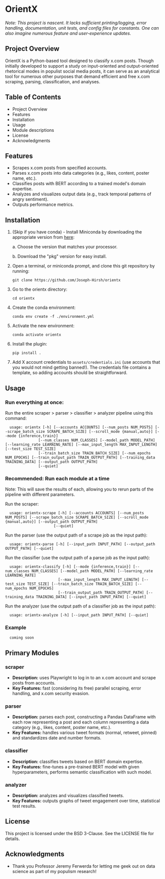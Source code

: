 # OrientX

*Note: This project is nascent. It lacks sufficient printing/logging, error handling, documentation, unit tests, and config files for constants. One can also imagine numerous feature and user-experience updates.*

## Project Overview
OrientX is a Python-based tool designed to classify x.com posts. Though initially developed to support a study on input-oriented and output-oriented rhetorical modes in populist social media posts, it can serve as an analytical tool for numerous other purposes that demand efficient and free x.com scraping, parsing, classification, and analyses.

## Table of Contents
- Project Overview
- Features
- Installation
- Usage
- Module descriptions
- License
- Acknowledgments

## Features
- Scrapes x.com posts from specified accounts.
- Parses x.com posts into data categories (e.g., likes, content, poster name, etc.).
- Classifies posts with BERT according to a trained model's domain expertise.
- Analyzes and visualizes output data (e.g., track temporal patterns of angry sentiment).
- Outputs performance metrics.

## Installation



1. (Skip if you have conda) - Install Miniconda by downloading the appropriate version from [here](https://docs.anaconda.com/free/miniconda/):

   a. Choose the version that matches your processor.  
   
   b. Download the "pkg" version for easy install.


2. Open a terminal, or miniconda prompt, and clone this git repository by running:

    ```git clone https://github.com/Joseph-Hirsh/orientx```
3. Go to the orientx directory:

    ```cd orientx```
4. Create the conda environment:

    ```conda env create -f ./environment.yml```
5. Activate the new environment:

    ```conda activate orientx```
6. Install the plugin:

    ```pip install .```
7. Add X account credentials to `assets/credentials.ini` (use accounts that you would not mind getting banned!). The credentials file contains a template, so adding accounts should be straightforward. 


## Usage

### Run everything at once:

Run the entire scraper > parser > classifier > analyzer pipeline using this command:

```plaintext
  usage: orientx [-h] [--accounts ACCOUNTS] [--num_posts NUM_POSTS] [--scrape_batch_size SCRAPE_BATCH_SIZE] [--scroll_mode {manual,auto}] [--mode {inference,train}]
               [--num_classes NUM_CLASSES] [--model_path MODEL_PATH] [--learning_rate LEARNING_RATE] [--max_input_length MAX_INPUT_LENGTH] [--test_size TEST_SIZE]
               [--train_batch_size TRAIN_BATCH_SIZE] [--num_epochs NUM_EPOCHS] [--train_output_path TRAIN_OUTPUT_PATH] [--training_data TRAINING_DATA] [--output_path OUTPUT_PATH]
               [--quiet]
```

### Recommended: Run each module at a time 

Note: This will save the results of each, allowing you to rerun parts of the pipeline with different parameters.

Run the scraper:

```plaintext
  usage: orientx-scrape [-h] [--accounts ACCOUNTS] [--num_posts NUM_POSTS] [--scrape_batch_size SCRAPE_BATCH_SIZE] [--scroll_mode {manual,auto}] [--output_path OUTPUT_PATH]
                      [--quiet]
```

Run the parser (use the output path of a scrape job as the input path):

```plaintext
  usage: orientx-parse [-h] [--input_path INPUT_PATH] [--output_path OUTPUT_PATH] [--quiet]
```

Run the classifier (use the output path of a parse job as the input path):

```plaintext
  usage: orientx-classify [-h] [--mode {inference,train}] [--num_classes NUM_CLASSES] [--model_path MODEL_PATH] [--learning_rate LEARNING_RATE]
                        [--max_input_length MAX_INPUT_LENGTH] [--test_size TEST_SIZE] [--train_batch_size TRAIN_BATCH_SIZE] [--num_epochs NUM_EPOCHS]
                        [--train_output_path TRAIN_OUTPUT_PATH] [--training_data TRAINING_DATA] [--input_path INPUT_PATH] [--quiet]
```

Run the analyzer (use the output path of a classifier job as the input path):

```plaintext
  usage: orientx-analyze [-h] [--input_path INPUT_PATH] [--quiet]
```

### Example
```plaintext
  coming soon
```

## Primary Modules

### scraper
- **Description:** uses Playwright to log in to an x.com account and scrape posts from accounts.
- **Key Features:** fast (considering its free) parallel scraping, error handling, and x.com security evasion.

### parser
- **Description:** parses each post, constructing a Pandas DataFrame with each row representing a post and each column representing a data category (e.g., likes, content, poster name, etc.).
- **Key Features:** handles various tweet formats (normal, retweet, pinned) and standardizes date and number formats.

### classifier
- **Description:** classifies tweets based on BERT domain expertise.
- **Key Features:** fine-tunes a pre-trained BERT model with given hyperparameters, performs semantic classification with such model.

### analyzer
- **Description:** analyzes and visualizes classified tweets.
- **Key Features:** outputs graphs of tweet engagement over time, statistical test results.


## License
This project is licensed under the BSD 3-Clause. See the LICENSE file for details.

## Acknowledgments
- Thank you Professor Jeremy Ferwerda for letting me geek out on data science as part of my populism research!